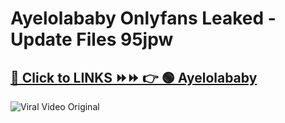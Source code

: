 
 # Ayelolababy Onlyfans Leaked - Update Files 95jpw

## <h2><a href="https://clipsfans.com/Ayelolababy&ref=git">🔗 Click to LINKS ⏩⏩ 👉 🟢 Ayelolababy </a></h2>

<a href="https://clipsfans.com/Ayelolababy&ref=git" rel="nofollow" data-target="animated-image.originalLink"><img src="https://i.ibb.co.com/xMMVF88/686577567.gif" alt="Viral Video Original" style="max-width: 100%; display: inline-block;" data-target="animated-image.originalImage"></a>

